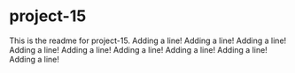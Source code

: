# project-15

This is the readme for project-15.
Adding a line!
Adding a line!
Adding a line!
Adding a line!
Adding a line!
Adding a line!
Adding a line!
Adding a line!
Adding a line!

